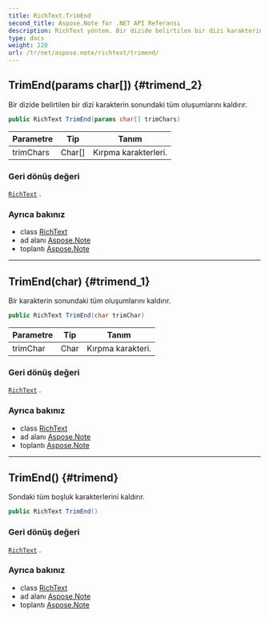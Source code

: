 ```yaml
---
title: RichText.TrimEnd
second_title: Aspose.Note for .NET API Referansı
description: RichText yöntem. Bir dizide belirtilen bir dizi karakterin sonundaki tüm oluşumlarını kaldırır.
type: docs
weight: 220
url: /tr/net/aspose.note/richtext/trimend/
---
```

## TrimEnd(params char[]) {#trimend_2}

Bir dizide belirtilen bir dizi karakterin sonundaki tüm oluşumlarını kaldırır.

```csharp
public RichText TrimEnd(params char[] trimChars)
```

| Parametre | Tip | Tanım |
| --- | --- | --- |
| trimChars | Char[] | Kırpma karakterleri. |

### Geri dönüş değeri

[`RichText`](../) .

### Ayrıca bakınız

* class [RichText](../)
* ad alanı [Aspose.Note](../../richtext/)
* toplantı [Aspose.Note](../../../)

---

## TrimEnd(char) {#trimend_1}

Bir karakterin sonundaki tüm oluşumlarını kaldırır.

```csharp
public RichText TrimEnd(char trimChar)
```

| Parametre | Tip | Tanım |
| --- | --- | --- |
| trimChar | Char | Kırpma karakteri. |

### Geri dönüş değeri

[`RichText`](../) .

### Ayrıca bakınız

* class [RichText](../)
* ad alanı [Aspose.Note](../../richtext/)
* toplantı [Aspose.Note](../../../)

---

## TrimEnd() {#trimend}

Sondaki tüm boşluk karakterlerini kaldırır.

```csharp
public RichText TrimEnd()
```

### Geri dönüş değeri

[`RichText`](../) .

### Ayrıca bakınız

* class [RichText](../)
* ad alanı [Aspose.Note](../../richtext/)
* toplantı [Aspose.Note](../../../)


